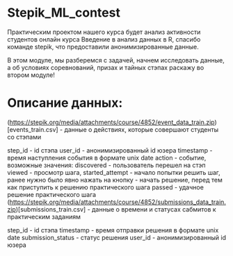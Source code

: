 # Stepik_ML_contest 

Практическим проектом нашего курса будет анализ активности студентов онлайн курса Введение в анализ данных в R, спасибо команде stepik, что предоставили анонимизированные данные.

В этом модуле, мы разберемся с задачей, начнем исследовать данные, а об условиях соревнований, призах и тайных стэпах раскажу во втором модуле!

# Описание данных:

(https://stepik.org/media/attachments/course/4852/event_data_train.zip)[events_train.csv] - данные о действиях, которые совершают студенты со стэпами

step_id - id стэпа
user_id - анонимизированный id юзера
timestamp - время наступления события в формате unix date
action - событие, возможные значения: 
discovered - пользователь перешел на стэп
viewed - просмотр шага,
started_attempt - начало попытки решить шаг, ранее нужно было явно нажать на кнопку - начать решение, перед тем как приступить к решению практического шага
passed - удачное решение практического шага
(https://stepik.org/media/attachments/course/4852/submissions_data_train.zip)[submissions_train.csv] - данные о времени и статусах сабмитов к практическим заданиям

step_id - id стэпа
timestamp - время отправки решения в формате unix date
submission_status - статус решения
user_id - анонимизированный id юзера
